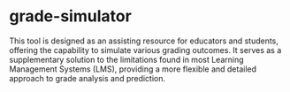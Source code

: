 # grade-simulator
This tool is designed as an assisting resource for educators and students, offering the capability to simulate various grading outcomes. It serves as a supplementary solution to the limitations found in most Learning Management Systems (LMS), providing a more flexible and detailed approach to grade analysis and prediction.
